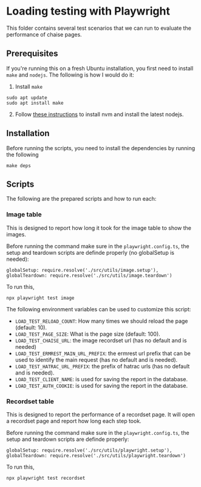 # Loading testing with Playwright

This folder contains several test scenarios that we can run to evaluate the performance of chaise pages.

## Prerequisites
If you're running this on a fresh Ubuntu installation, you first need to install `make` and `nodejs`. The following is how I would do it:

1. Install `make`
```
sudo apt update
sudo apt install make
```

2. Follow [these instructions](https://github.com/nvm-sh/nvm?tab=readme-ov-file#install--update-script) to install nvm and install the latest nodejs.


## Installation

Before running the scripts, you need to install the dependencies by running the following

```
make deps
```

## Scripts

The following are the prepared scripts and how to run each:

### Image table

This is designed to report how long it took for the image table to show the images.


Before running the command make sure in the `playwright.config.ts`, the setup and teardown scripts are definde properly (no globalSetup is needed):

```
globalSetup: require.resolve('./src/utils/image.setup'),
globalTeardown: require.resolve('./src/utils/image.teardown')
```

To run this,

```
npx playwright test image
```

The following environment variables can be used to customize this script:

- `LOAD_TEST_RELOAD_COUNT`: How many times we should reload the page (default: 10).
- `LOAD_TEST_PAGE_SIZE`: What is the page size (default: 100).
- `LOAD_TEST_CHAISE_URL`: the image recordset url (has no default and is needed)
- `LOAD_TEST_ERMREST_MAIN_URL_PREFIX`: the ermrest url prefix that can be used to identify the main request (has no default and is needed).
- `LOAD_TEST_HATRAC_URL_PREFIX`: the prefix of hatrac urls (has no default and is needed).
- `LOAD_TEST_CLIENT_NAME`: is used for saving the report in the database.
- `LOAD_TEST_AUTH_COOKIE`: is used for saving the report in the database.


### Recordset table

This is designed to report the performance of a recordset page. It will open a recordset page and report how long each step took.

Before running the command make sure in the `playwright.config.ts`, the setup and teardown scripts are definde properly:

```
globalSetup: require.resolve('./src/utils/playwright.setup'),
globalTeardown: require.resolve('./src/utils/playwright.teardown')
```

To run this,

```
npx playwright test recordset
```



